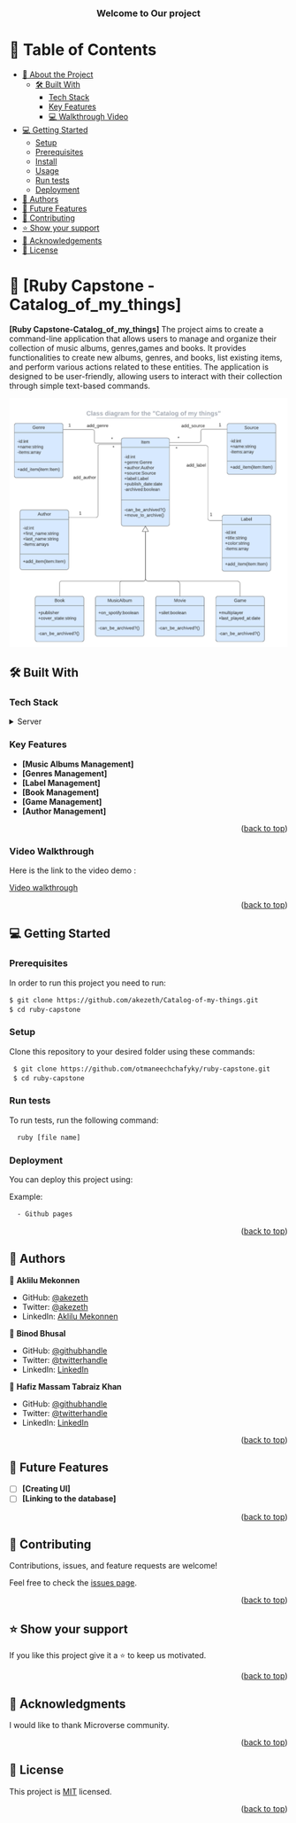 <a name="readme-top"></a>
<div align="center">

  <h3><b>Welcome to Our project</b></h3>

</div>

<!-- TABLE OF CONTENTS -->

# 📗 Table of Contents

- [📖 About the Project](#about-project)
  - [🛠 Built With](#built-with)
    - [Tech Stack](#tech-stack)
    - [Key Features](#key-features)
    - [💻 Walkthrough Video](#demo-video)
- [💻 Getting Started](#getting-started)
  - [Setup](#setup)
  - [Prerequisites](#prerequisites)
  - [Install](#install)
  - [Usage](#usage)
  - [Run tests](#run-tests)
  - [Deployment](#deployment)
- [👥 Authors](#authors)
- [🔭 Future Features](#future-features)
- [🤝 Contributing](#contributing)
- [⭐️ Show your support](#support)
- [🙏 Acknowledgements](#acknowledgements)
- [📝 License](#license)

<!-- PROJECT DESCRIPTION -->

# 📖 [Ruby Capstone -Catalog_of_my_things] <a name="about-project"></a>

**[Ruby Capstone-Catalog_of_my_things]** The project aims to create a command-line application that allows users to manage and organize their collection of music albums, genres,games and books. It provides functionalities to create new albums, genres, and books, list existing items, and perform various actions related to these entities. The application is designed to be user-friendly, allowing users to interact with their collection through simple text-based commands.



<p align="center">
  <img src="./image/catalog_of_my_things.png" alt="C=UML class diagram for catalog of things" />
</p>

## 🛠 Built With <a name="built-with"></a>

### Tech Stack <a name="tech-stack"></a>

<details>
  <summary>Server</summary>
  <ul>
    <li><a href="https://www.ruby-lang.org/en/">Ruby</a></li>
  </ul>
</details>


<!-- Features -->

### Key Features <a name="key-features"></a>

- **[Music Albums Management]**
- **[Genres Management]**
- **[Label Management]**
- **[Book Management]**
- **[Game Management]**
- **[Author Management]**



<p align="right">(<a href="#readme-top">back to top</a>)</p>

<!-- Demo -->

### Video Walkthrough <a name="demo-walkthrough"></a>

Here is the link to the video demo :

<a href="https://drive.google.com/file/d/18Vfb9ouetnkUHH4E4bgJsKiMzeBsxxEH/view?usp=sharing">Video walkthrough</a>

<p align="right">(<a href="#readme-top">back to top</a>)</p>

<!-- GETTING STARTED -->

## 💻 Getting Started <a name="getting-started"></a>

### Prerequisites

In order to run this project you need to run:

```sh
$ git clone https://github.com/akezeth/Catalog-of-my-things.git
$ cd ruby-capstone
```

### Setup

Clone this repository to your desired folder using these commands:

```sh
 $ git clone https://github.com/otmaneechchafyky/ruby-capstone.git
 $ cd ruby-capstone
```

### Run tests

To run tests, run the following command:

```sh
  ruby [file name]
```

### Deployment

You can deploy this project using:

Example:

```sh
  - Github pages
```

<p align="right">(<a href="#readme-top">back to top</a>)</p>

<!-- AUTHORS -->

## 👥 Authors <a name="authors"></a>

👤 **Aklilu Mekonnen**

- GitHub: [@akezeth](https://github.com/akezeth)
- Twitter: [@akezeth](https://twitter.com/akezeth)
- LinkedIn: [Aklilu Mekonnen](https://www.linkedin.com/in/aklilu-mekonnen/)

👤 **Binod Bhusal**

- GitHub: [@githubhandle](https://github.com/binodbhusal)
- Twitter: [@twitterhandle](https://twitter.com/Binod_ironLad)
- LinkedIn: [LinkedIn](https://www.linkedin.com/in/binodbhusal)

👤 **Hafiz Massam Tabraiz Khan**

- GitHub: [@githubhandle](https://github.com/HafizMassamTabraizKhan)
- Twitter: [@twitterhandle](https://twitter.com/MassamTabraiz)
- LinkedIn: [LinkedIn](https://www.linkedin.com/in/hafiz-massam-tabraiz-khan-167644255/)

<p align="right">(<a href="#readme-top">back to top</a>)</p>

<!-- FUTURE FEATURES -->

## 🔭 Future Features <a name="future-features"></a>

- [ ] **[Creating UI]**
- [ ] **[Linking to the database]**

<p align="right">(<a href="#readme-top">back to top</a>)</p>

<!-- CONTRIBUTING -->

## 🤝 Contributing <a name="contributing"></a>

Contributions, issues, and feature requests are welcome!

Feel free to check the [issues page](https://github.com/otmaneechchafyky/ruby-capstone/issues).

<p align="right">(<a href="#readme-top">back to top</a>)</p>

<!-- SUPPORT -->

## ⭐️ Show your support <a name="support"></a>

If you like this project give it a ⭐️ to keep us motivated.

<p align="right">(<a href="#readme-top">back to top</a>)</p>

<!-- ACKNOWLEDGEMENTS -->

## 🙏 Acknowledgments <a name="acknowledgements"></a>


I would like to thank Microverse community.

<p align="right">(<a href="#readme-top">back to top</a>)</p>

<!-- LICENSE -->

## 📝 License <a name="license"></a>

This project is [MIT](./LICENSE) licensed.

<p align="right">(<a href="#readme-top">back to top</a>)</p>
